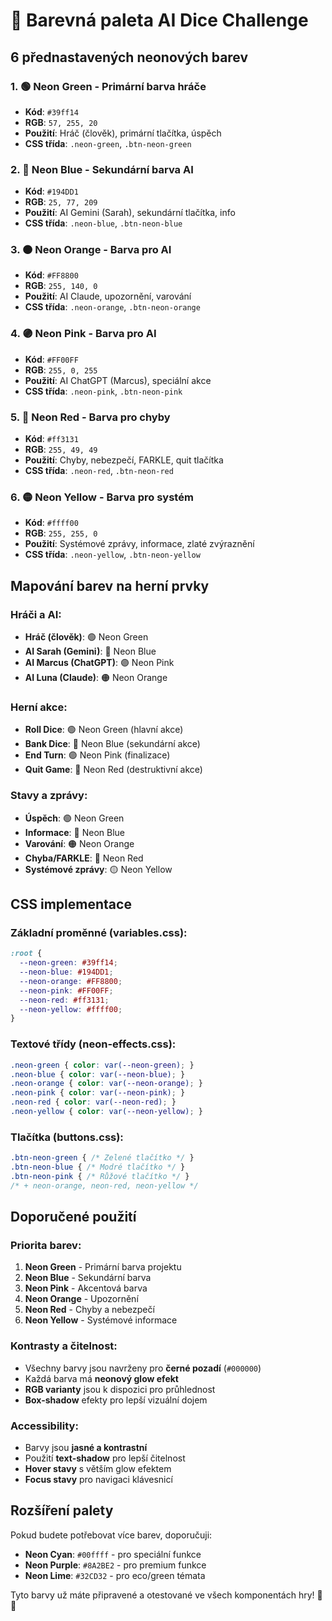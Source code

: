 # 🎨 Barevná paleta AI Dice Challenge

## 6 přednastavených neonových barev

### 1. 🟢 **Neon Green** - Primární barva hráče
- **Kód**: `#39ff14`
- **RGB**: `57, 255, 20`
- **Použití**: Hráč (člověk), primární tlačítka, úspěch
- **CSS třída**: `.neon-green`, `.btn-neon-green`

### 2. 🔵 **Neon Blue** - Sekundární barva AI
- **Kód**: `#194DD1`
- **RGB**: `25, 77, 209`
- **Použití**: AI Gemini (Sarah), sekundární tlačítka, info
- **CSS třída**: `.neon-blue`, `.btn-neon-blue`

### 3. 🟠 **Neon Orange** - Barva pro AI
- **Kód**: `#FF8800`
- **RGB**: `255, 140, 0`
- **Použití**: AI Claude, upozornění, varování
- **CSS třída**: `.neon-orange`, `.btn-neon-orange`

### 4. 🟣 **Neon Pink** - Barva pro AI
- **Kód**: `#FF00FF`
- **RGB**: `255, 0, 255`
- **Použití**: AI ChatGPT (Marcus), speciální akce
- **CSS třída**: `.neon-pink`, `.btn-neon-pink`

### 5. 🔴 **Neon Red** - Barva pro chyby
- **Kód**: `#ff3131`
- **RGB**: `255, 49, 49`
- **Použití**: Chyby, nebezpečí, FARKLE, quit tlačítka
- **CSS třída**: `.neon-red`, `.btn-neon-red`

### 6. 🟡 **Neon Yellow** - Barva pro systém
- **Kód**: `#ffff00`
- **RGB**: `255, 255, 0`
- **Použití**: Systémové zprávy, informace, zlaté zvýraznění
- **CSS třída**: `.neon-yellow`, `.btn-neon-yellow`

## Mapování barev na herní prvky

### Hráči a AI:
- **Hráč (člověk)**: 🟢 Neon Green
- **AI Sarah (Gemini)**: 🔵 Neon Blue
- **AI Marcus (ChatGPT)**: 🟣 Neon Pink
- **AI Luna (Claude)**: 🟠 Neon Orange

### Herní akce:
- **Roll Dice**: 🟢 Neon Green (hlavní akce)
- **Bank Dice**: 🔵 Neon Blue (sekundární akce)
- **End Turn**: 🟣 Neon Pink (finalizace)
- **Quit Game**: 🔴 Neon Red (destruktivní akce)

### Stavy a zprávy:
- **Úspěch**: 🟢 Neon Green
- **Informace**: 🔵 Neon Blue
- **Varování**: 🟠 Neon Orange
- **Chyba/FARKLE**: 🔴 Neon Red
- **Systémové zprávy**: 🟡 Neon Yellow

## CSS implementace

### Základní proměnné (variables.css):
```css
:root {
  --neon-green: #39ff14;
  --neon-blue: #194DD1;
  --neon-orange: #FF8800;
  --neon-pink: #FF00FF;
  --neon-red: #ff3131;
  --neon-yellow: #ffff00;
}
```

### Textové třídy (neon-effects.css):
```css
.neon-green { color: var(--neon-green); }
.neon-blue { color: var(--neon-blue); }
.neon-orange { color: var(--neon-orange); }
.neon-pink { color: var(--neon-pink); }
.neon-red { color: var(--neon-red); }
.neon-yellow { color: var(--neon-yellow); }
```

### Tlačítka (buttons.css):
```css
.btn-neon-green { /* Zelené tlačítko */ }
.btn-neon-blue { /* Modré tlačítko */ }
.btn-neon-pink { /* Růžové tlačítko */ }
/* + neon-orange, neon-red, neon-yellow */
```

## Doporučené použití

### Priorita barev:
1. **Neon Green** - Primární barva projektu
2. **Neon Blue** - Sekundární barva
3. **Neon Pink** - Akcentová barva
4. **Neon Orange** - Upozornění
5. **Neon Red** - Chyby a nebezpečí
6. **Neon Yellow** - Systémové informace

### Kontrasty a čitelnost:
- Všechny barvy jsou navrženy pro **černé pozadí** (`#000000`)
- Každá barva má **neonový glow efekt**
- **RGB varianty** jsou k dispozici pro průhlednost
- **Box-shadow** efekty pro lepší vizuální dojem

### Accessibility:
- Barvy jsou **jasné a kontrastní**
- Použití **text-shadow** pro lepší čitelnost
- **Hover stavy** s větším glow efektem
- **Focus stavy** pro navigaci klávesnicí

## Rozšíření palety

Pokud budete potřebovat více barev, doporučuji:
- **Neon Cyan**: `#00ffff` - pro speciální funkce
- **Neon Purple**: `#8A2BE2` - pro premium funkce
- **Neon Lime**: `#32CD32` - pro eco/green témata

Tyto barvy už máte připravené a otestované ve všech komponentách hry! 🎨✨
